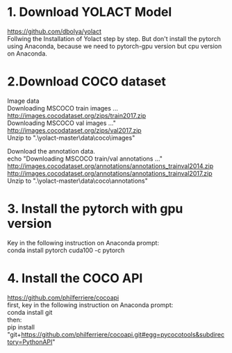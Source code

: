 # 1. Download YOLACT Model 
https://github.com/dbolya/yolact  
Follwing the Installation of Yolact step by step.
But don't install the pytorch using Anaconda, because we need to pytorch-gpu version but cpu version on Anaconda.

# 2.Download COCO dataset  
Image data  
Downloading MSCOCO train images ...  
http://images.cocodataset.org/zips/train2017.zip  
Downloading MSCOCO val images ..."
http://images.cocodataset.org/zips/val2017.zip   
Unzip to ".\yolact-master\data\coco\images"

Download the annotation data.  
echo "Downloading MSCOCO train/val annotations ..."
http://images.cocodataset.org/annotations/annotations_trainval2014.zip  
http://images.cocodataset.org/annotations/annotations_trainval2017.zip   
Unzip to ".\yolact-master\data\coco\annotations"  

# 3. Install the pytorch with gpu version  
Key in the following instruction on Anaconda prompt:  
conda install pytorch cuda100 -c pytorch  

# 4. Install the COCO API  
https://github.com/philferriere/cocoapi   
first, key in the following instruction on Anaconda prompt:  
conda install git  
then:  
pip install "git+https://github.com/philferriere/cocoapi.git#egg=pycocotools&subdirectory=PythonAPI"  
